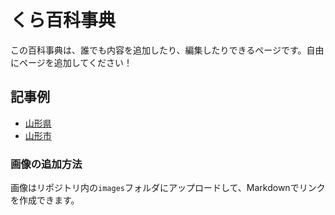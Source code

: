 # くら百科事典

この百科事典は、誰でも内容を追加したり、編集したりできるページです。自由にページを追加してください！

## 記事例
- [山形県](yamagata.md)
- [山形市](yamagatatown.md)

### 画像の追加方法
画像はリポジトリ内の`images`フォルダにアップロードして、Markdownでリンクを作成できます。
